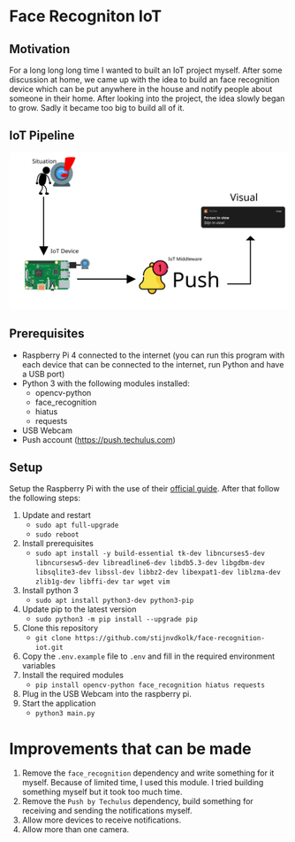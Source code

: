 # Face Recogniton IoT

## Motivation
For a long long long time I wanted to built an IoT project myself. After some discussion at home, we came up with the idea to build an face recognition device which can be put anywhere in the house and notify people about someone in their home. After looking into the project, the idea slowly began to grow. Sadly it became too big to build all of it. 

## IoT Pipeline
![Pipeline](./Pipeline.svg)

## Prerequisites
* Raspberry Pi 4 connected to the internet (you can run this program with each device that can be connected to the internet, run Python and have a USB port)
* Python 3 with the following modules installed:
  * opencv-python
  * face_recognition
  * hiatus
  * requests
* USB Webcam
* Push account (https://push.techulus.com)

## Setup
Setup the Raspberry Pi with the use of their [official guide](https://projects.raspberrypi.org/en/projects/raspberry-pi-setting-up).
After that follow the following steps:
1. Update and restart
    * `sudo apt full-upgrade`
    * `sudo reboot`
2. Install prerequisites
    * `sudo apt install -y build-essential tk-dev libncurses5-dev libncursesw5-dev libreadline6-dev libdb5.3-dev libgdbm-dev libsqlite3-dev libssl-dev libbz2-dev libexpat1-dev liblzma-dev zlib1g-dev libffi-dev tar wget vim`
3. Install python 3
    * `sudo apt install python3-dev python3-pip`
4. Update pip to the latest version
    * `sudo python3 -m pip install --upgrade pip`
5. Clone this repository
    * `git clone https://github.com/stijnvdkolk/face-recognition-iot.git`
6. Copy the `.env.example` file to `.env` and fill in the required environment variables
7. Install the required modules
    * `pip install opencv-python face_recognition hiatus requests`
8. Plug in the USB Webcam into the raspberry pi.
9. Start the application
    * `python3 main.py`

# Improvements that can be made
1. Remove the `face_recognition` dependency and write something for it myself. Because of limited time, I used this module. I tried building something myself but it took too much time.
2. Remove the `Push by Techulus` dependency, build something for receiving and sending the notifications myself.
3. Allow more devices to receive notifications.
4. Allow more than one camera.
